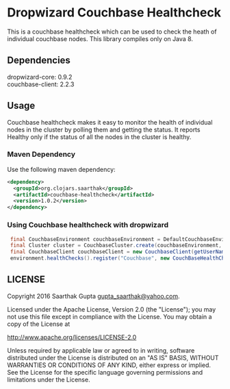 # Dropwizard Couchbase Healthcheck

This is a couchbase healthcheck which can be used to check the heath of individual couchbase nodes.
This library compiles only on Java 8.
 
## Dependencies
dropwizard-core: 0.9.2  
couchbase-client: 2.2.3

## Usage
Couchbase healthcheck makes it easy to monitor the health of individual nodes in the cluster by polling them and getting the status. It reports Healthy only if the status of all the nodes in the cluster is healthy.
 

### Maven Dependency

Use the following maven dependency:
```xml
<dependency>
  <groupId>org.clojars.saarthak</groupId>
  <artifactId>couchbase-healthcheck</artifactId>
  <version>1.0.2</version>
</dependency>
```

### Using Couchbase healthcheck with dropwizard
```java
 final CouchbaseEnvironment couchbaseEnvironment = DefaultCouchbaseEnvironment.builder().build();
 final Cluster cluster = CouchbaseCluster.create(couchbaseEnvironment, getNodes()); // getNodes() method returns a List<String> of nodes.
 final CouchbaseClient couchbaseClient = new CouchbaseClient(getUserName(), getPassword(), cluster);// CouchbaseClient is bundled and needs username, password and cluster object to connect to hosts.
 environment.healthChecks().register("Couchbase", new CouchBaseHealthCheck(couchbaseClient));
```

LICENSE
-------

Copyright 2016 Saarthak Gupta <gupta_saarthak@yahoo.com>.

Licensed under the Apache License, Version 2.0 (the "License");
you may not use this file except in compliance with the License.
You may obtain a copy of the License at

http://www.apache.org/licenses/LICENSE-2.0

Unless required by applicable law or agreed to in writing, software
distributed under the License is distributed on an "AS IS" BASIS,
WITHOUT WARRANTIES OR CONDITIONS OF ANY KIND, either express or implied.
See the License for the specific language governing permissions and
limitations under the License.
